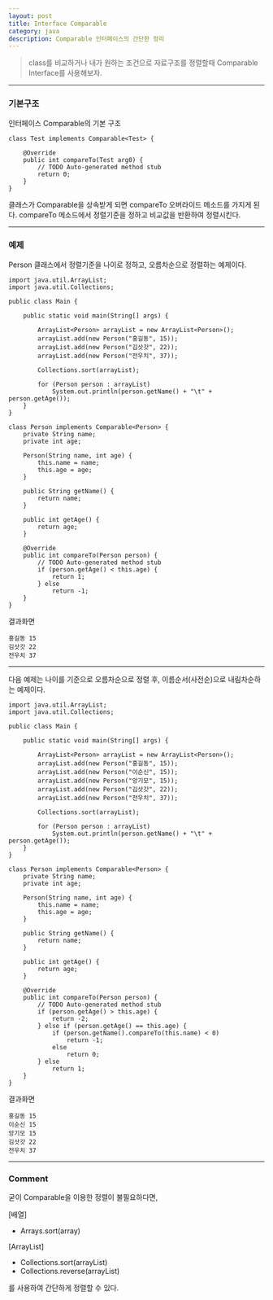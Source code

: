 ```yaml
---
layout: post
title: Interface Comparable
category: java
description: Comparable 인터페이스의 간단한 정리
---
```


> class를 비교하거나 내가 원하는 조건으로 자료구조를 정렬할때 Comparable Interface를 사용해보자.

<!--description-->

-----------------------

### 기본구조

인터페이스 Comparable의 기본 구조
```
class Test implements Comparable<Test> {

	@Override
	public int compareTo(Test arg0) {
		// TODO Auto-generated method stub
		return 0;
	}
}
```

클래스가 Comparable을 상속받게 되면 compareTo 오버라이드 메소드를 가지게 된다. compareTo 메소드에서 정렬기준을 정하고 비교값을 반환하여 정렬시킨다.

-----------------------

### 예제

Person 클래스에서 정렬기준을 나이로 정하고, 오름차순으로 정렬하는 예제이다.
```
import java.util.ArrayList;
import java.util.Collections;

public class Main {

	public static void main(String[] args) {

		ArrayList<Person> arrayList = new ArrayList<Person>();
		arrayList.add(new Person("홍길동", 15));
		arrayList.add(new Person("김삿갓", 22));
		arrayList.add(new Person("전우치", 37));

		Collections.sort(arrayList);

		for (Person person : arrayList)
			System.out.println(person.getName() + "\t" + person.getAge());
	}
}

class Person implements Comparable<Person> {
	private String name;
	private int age;

	Person(String name, int age) {
		this.name = name;
		this.age = age;
	}

	public String getName() {
		return name;
	}

	public int getAge() {
		return age;
	}

	@Override
	public int compareTo(Person person) {
		// TODO Auto-generated method stub
		if (person.getAge() < this.age) {
			return 1;
		} else
			return -1;
	}
}
```

<span class="olive">결과화면</span>
```
홍길동	15
김삿갓	22
전우치	37
```

-----------------------

다음 예제는 나이를 기준으로 오름차순으로 정렬 후, 이름순서(사전순)으로 내림차순하는 예제이다.
```
import java.util.ArrayList;
import java.util.Collections;

public class Main {

	public static void main(String[] args) {

		ArrayList<Person> arrayList = new ArrayList<Person>();
		arrayList.add(new Person("홍길동", 15));
		arrayList.add(new Person("이순신", 15));
		arrayList.add(new Person("앙기모", 15));
		arrayList.add(new Person("김삿갓", 22));
		arrayList.add(new Person("전우치", 37));

		Collections.sort(arrayList);

		for (Person person : arrayList)
			System.out.println(person.getName() + "\t" + person.getAge());
	}
}

class Person implements Comparable<Person> {
	private String name;
	private int age;

	Person(String name, int age) {
		this.name = name;
		this.age = age;
	}

	public String getName() {
		return name;
	}

	public int getAge() {
		return age;
	}

	@Override
	public int compareTo(Person person) {
		// TODO Auto-generated method stub
		if (person.getAge() > this.age) {
			return -2;
		} else if (person.getAge() == this.age) {
			if (person.getName().compareTo(this.name) < 0)
				return -1;
			else
				return 0;
		} else
			return 1;
	}
}
```

<span class="olive">결과화면</span>
```
홍길동	15
이순신	15
앙기모	15
김삿갓	22
전우치	37

```


-----------------------

### Comment

굳이 Comparable을 이용한 정렬이 불필요하다면,

[배열]
- Arrays.sort(array)


[ArrayList]
- Collections.sort(arrayList)
- Collections.reverse(arrayList)

를 사용하여 간단하게 정렬할 수 있다.

